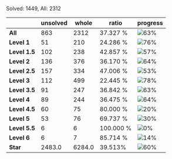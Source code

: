 Solved: 1449, All: 2312

| |unsolved|whole|ratio|progress|
|----|----|----|----|----|
|**All**| 863 | 2312 | 37.327 %| ![63%](https://progress-bar.dev/63?title=All) |
|**Level 1**| 51 | 210 | 24.286 %| ![76%](https://progress-bar.dev/76?title=Level+1++)|
|**Level 1.5**| 102 | 238 | 42.857 %| ![57%](https://progress-bar.dev/57?title=Level+1.5)|
|**Level 2**| 136 | 376 | 36.170 %| ![64%](https://progress-bar.dev/64?title=Level+2++)|
|**Level 2.5**| 157 | 334 | 47.006 %| ![53%](https://progress-bar.dev/53?title=Level+2.5)|
|**Level 3**| 112 | 499 | 22.445 %| ![78%](https://progress-bar.dev/78?title=Level+3++)|
|**Level 3.5**| 91 | 247 | 36.842 %| ![63%](https://progress-bar.dev/63?title=Level+3.5)|
|**Level 4**| 89 | 244 | 36.475 %| ![64%](https://progress-bar.dev/64?title=Level+4++)|
|**Level 4.5**| 60 | 75 | 80.000 %| ![20%](https://progress-bar.dev/20?title=Level+4.5)|
|**Level 5**| 53 | 76 | 69.737 %| ![30%](https://progress-bar.dev/30?title=Level+5++)|
|**Level 5.5**| 6 | 6 | 100.000 %| ![0%](https://progress-bar.dev/0?title=Level+5.5)|
|**Level 6**| 6 | 7 | 85.714 %| ![14%](https://progress-bar.dev/14?title=Level+6++)|
|**Star**|2483.0 | 6284.0 |39.513%| ![60%](https://progress-bar.dev/60?title=Star) |
